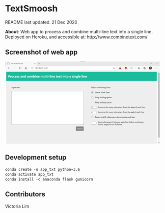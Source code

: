 # TextSmoosh

README last updated: 21 Dec 2020

**About**: Web app to process and combine multi-line text into a single line.  
Deployed on Heroku, and accessible at: http://www.combinetext.com/

## Screenshot of web app

![screenshot](https://github.com/vtlim/textsmoosh/blob/master/screenshot.png)


## Development setup
```
conda create -n app_txt python=3.6
conda activate app_txt
conda install -c anaconda flask gunicorn
```

## Contributors
Victoria Lim

